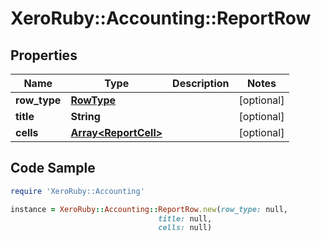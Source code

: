 # XeroRuby::Accounting::ReportRow

## Properties

Name | Type | Description | Notes
------------ | ------------- | ------------- | -------------
**row_type** | [**RowType**](RowType.md) |  | [optional] 
**title** | **String** |  | [optional] 
**cells** | [**Array&lt;ReportCell&gt;**](ReportCell.md) |  | [optional] 

## Code Sample

```ruby
require 'XeroRuby::Accounting'

instance = XeroRuby::Accounting::ReportRow.new(row_type: null,
                                 title: null,
                                 cells: null)
```


